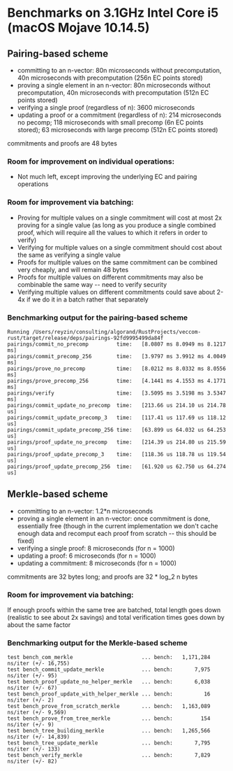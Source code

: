 # Benchmarks on 3.1GHz Intel Core i5 (macOS Mojave 10.14.5)

## Pairing-based scheme

- committing to an n-vector: 80n microseconds without precomputation, 40n microseconds with precomputation (256n EC points stored)
- proving a single element in an n-vector: 80n microseconds without precomputation, 40n microseconds with precomputation (512n EC points stored)
- verifying a single proof (regardless of n): 3600 microseconds
- updating a proof or a commitment (regardless of n): 214 microseconds no pecomp; 118 microseconds with small precomp (6n EC points stored); 63 microseconds with large precomp (512n EC points stored)

commitments and proofs are 48 bytes

### Room for improvement on individual operations:
- Not much left, except improving the underlying EC and pairing operations

### Room for improvement via batching:
- Proving for multiple values on a single commitment will cost at most 2x proving for a single value (as long as you produce a single combined proof, which will require all the values to which it refers in order to verify)
- Verifying for multiple values on a single commitment should cost about the same as verifying a single value
- Proofs for multiple values on the same commitment can be combined very cheaply, and will remain 48 bytes
- Proofs for multiple values on different commitments may also be combinable the same way -- need to verify security
- Verifying multiple values on different commitments could save about 2-4x if we do it in a batch rather that separately

### Benchmarking output for the pairing-based scheme

```
Running /Users/reyzin/consulting/algorand/RustProjects/veccom-rust/target/release/deps/pairings-92fd9995499da84f
pairings/commit_no_precomp         time:   [8.0807 ms 8.0949 ms 8.1217 ms]
pairings/commit_precomp_256        time:   [3.9797 ms 3.9912 ms 4.0049 ms]
pairings/prove_no_precomp          time:   [8.0212 ms 8.0332 ms 8.0556 ms]
pairings/prove_precomp_256         time:   [4.1441 ms 4.1553 ms 4.1771 ms]
pairings/verify                    time:   [3.5095 ms 3.5198 ms 3.5347 ms]                          
pairings/commit_update_no_precomp  time:   [213.66 us 214.10 us 214.78 us]
pairings/commit_update_precomp_3   time:   [117.41 us 117.69 us 118.12 us]
pairings/commit_update_precomp_256 time:   [63.899 us 64.032 us 64.253 us]
pairings/proof_update_no_precomp   time:   [214.39 us 214.80 us 215.59 us]
pairings/proof_update_precomp_3    time:   [118.36 us 118.78 us 119.54 us]
pairings/proof_update_precomp_256  time:   [61.920 us 62.750 us 64.274 us]
```

## Merkle-based scheme

- committing to an n-vector: 1.2*n microseconds
- proving a single element in an n-vector: once commitment is done, essentially free (though in the current implementation we don't cache enough data and recomput each proof from scratch -- this should be fixed)
- verifying a single proof: 8 microseconds (for n = 1000)
- updating a proof: 6 microseconds (for n = 1000)
- updating a commitment: 8 microseconds (for n = 1000)

commitments are 32 bytes long; and proofs are 32 * log_2 n bytes

### Room for improvement via batching:

If enough proofs within the same tree are batched, total length goes down (realistic to see about 2x savings) and total verification times goes down by about the same factor


### Benchmarking output for the Merkle-based scheme
```
test bench_com_merkle                      ... bench:   1,171,284 ns/iter (+/- 16,755)
test bench_commit_update_merkle            ... bench:       7,975 ns/iter (+/- 95)
test bench_proof_update_no_helper_merkle   ... bench:       6,038 ns/iter (+/- 67)
test bench_proof_update_with_helper_merkle ... bench:          16 ns/iter (+/- 2)
test bench_prove_from_scratch_merkle       ... bench:   1,163,089 ns/iter (+/- 9,569)
test bench_prove_from_tree_merkle          ... bench:         154 ns/iter (+/- 9)
test bench_tree_building_merkle            ... bench:   1,265,566 ns/iter (+/- 14,839)
test bench_tree_update_merkle              ... bench:       7,795 ns/iter (+/- 133)
test bench_verify_merkle                   ... bench:       7,829 ns/iter (+/- 82)
```

